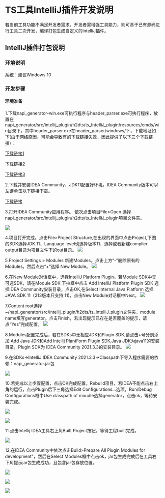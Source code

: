# TS工具IntelliJ插件开发说明

若当前工具功能不满足开发者需求，开发者需增强工具能力，则可基于已有源码进行工具二次开发，编译打包生成自定义的IntelliJ插件。

## IntelliJ插件打包说明

### 环境说明

系统：建议Windows 10

### 开发步骤

#### 环境准备

1.下载napi_generator-win.exe可执行程序与header_parser.exe可执行程序，放置在napi_generator/src/intellij_plugin/h2dts/ts_IntelliJ_plugin/resources/cmds/win目录下。其中header_parser.exe在header_parser/windows/下，下载地址如下(由于网络原因，可能会导致有的下载链接失效，因此提供了以下三个下载链接)：

[下载链接1](http://ftpkaihongdigi.i234.me:5000/sharing/kBG1c7CvT)

[下载链接2](http://ftp.kaihong.com:5000/sharing/kBG1c7CvT)

[下载链接3](http://ftp.kaihongdigi.com:5000/sharing/kBG1c7CvT)

2.下载并安装IDEA Community、JDK11配置好环境。IDEA Community版本可以左键单击以下链接下载。

[下载链接](https://www.jetbrains.com/idea/download/)

3.打开IDEA Community应用程序。
依次点击项目File>Open 选择napi_generator/src/intellij_plugin/h2dts/ts_IntelliJ_plugin项目文件夹。

![](../figures/IntelliJ_env_config_open_proj.png)

4.项目打开完成，点击File>Project Structure,在出现的界面中点击Project,下图的SDK选择JDK 11，Language level也选择版本11，选择或者新建complier output目录为项目文件下的out目录。
![](../figures/IntelliJ_env_proj_structure.png)

5.Project Settings > Modules 新建Modules。点击上方“-”删除原有的Modules，然后点击“+”选择 New Module。
![](../figures/IntelliJ_env_Proj_Module.png)

6.在New Module对话框中，选择IntelliJ Platform Plugin。若Module SDK中无可选SDK，请在Module SDK 下拉框中点击 Add IntelliJ Platform Plugin SDK 选择IDEA Community安装目录，点击OK,在Select Internal Java Platform 选择 JAVA SDK 11（213版本只支持 11)，点击New Module对话框中Next。
![](../figures/IntelliJ_env_Proj_Module_New.png)

7.Content root选择~/napi_generator/src/intellij_plugin/h2dts/ts_IntelliJ_plugin文件夹，module name填写generator。点击Finish，若出现提示已存在是否覆盖的提示，请点“Yes”完成配置。
![](../figures/IntelliJ_env_module_root.png)

8.Modules配置完成后，若在SDKs中无相应JDK和Plugin SDK,请点击+号分别添加 Add Java JDK和Add Intellij PlantForm Plugin SDK,Java JDK为java11的安装目录，Plugin SDK为 IDEA Community 2021.3.3的安装目录。
![](../figures/IntelliJ_env_config_SDKs.png)

9.在SDKs->IntelliJ IDEA Community 2021.3.3->Classpath下导入程序需要的依赖：napi_generator.jar包

![](../figures/IntelliJ_env_config_SDKs_Classpath.png)

10.若完成以上步骤配置，点击OK完成配置。Rebuild项目，若IDEA不能点击右上角的运行，点击Plugin后下三角选择Edit Configurations...选项，Run/Debug Configurations框中Use classpath of moudle选择generator，点击ok，等待安装完成。

![](../figures/IntelliJ_env_configurations.png)

![](../figures/IntelliJ_env_run_debug.png)

11.点击Intellij IDEA工具右上角Built Project按钮，等待工程built完成。

![](../figures/IntelliJ_env_built_pro.png)

12.在IDEA Community中依次点击Build>Prepare All Plugin Modules for development"，然后在Select Modules框中点击ok，jar包生成完成后在工具右下角提示jar包生成成功，且包含jar包存放位置。

![](../figures/IntelliJ_env_built_jar.png)

![](../figures/IntelliJ_env_select_moudles.png)

![](../figures/IntelliJ_env_built_jar_success.png)
